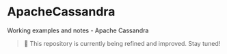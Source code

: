 # ApacheCassandra
Working examples and notes - Apache Cassandra
> 🚧 This repository is currently being refined and improved. Stay tuned!
